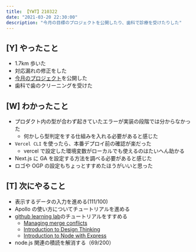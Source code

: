 ```yaml
---
title: 【YWT】210322
date: "2021-03-20 22:30:00"
description: "今月の目標のプロジェクトを公開したり、歯科で診療を受けたりした"
---
```


## [Y] やったこと

- 1.7km 歩いた
- 対応漏れの修正をした
- [今月のプロジェクト](https://rod.expfrom.me/)を公開した
- 歯科で歯のクリーニングを受けた

## [W] わかったこと

- プロダクト内の型が合わず起きていたエラーが実装の段階では分からなかった
  - 何かしら型判定をする仕組みを入れる必要があると感じた
- `Vercel CLI` を使ったら、本番デプロイ前の確認が楽だった
  - vercel で設定した環境変数がローカルでも使えるのはたいへん助かる
- Next.js に GA を設定する方法を調べる必要があると感じた
- ロゴや OGP の設定もちょっとすすめたほうがいいと思った

## [T] 次にやること

- 表示するデータの入力を進める(111/100)
- Apollo の使い方についてチュートリアルを進める
- [github learning lab](https://lab.github.com/githubtraining)のチュートリアルをすすめる
  - [Managing merge conflicts](https://lab.github.com/githubtraining/managing-merge-conflicts)
  - [Introduction to Design Thinking](https://lab.github.com/githubtraining/introduction-to-design-thinking)
  - [Introduction to Node with Express](https://lab.github.com/everydeveloper/introduction-to-node-with-express)
- node.js 関連の積読を解消する（69/200）

<!-- https://twitter.com/camomile_cafe/status/1373998193130700805?s=20 -->
